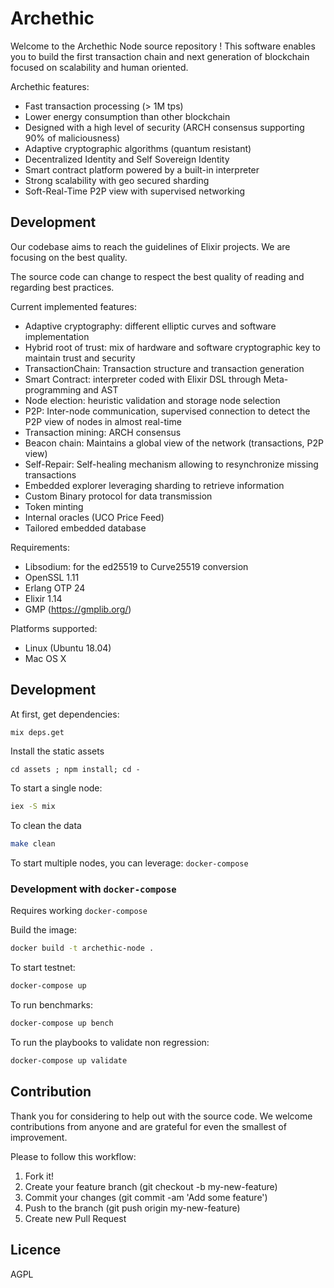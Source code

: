 # Archethic

Welcome to the Archethic Node source repository ! This software enables you to build the first transaction chain and next generation of blockchain focused on scalability and human oriented.

Archethic features:

- Fast transaction processing (> 1M tps)
- Lower energy consumption than other blockchain
- Designed with a high level of security (ARCH consensus supporting 90% of maliciousness)
- Adaptive cryptographic algorithms (quantum resistant)
- Decentralized Identity and Self Sovereign Identity
- Smart contract platform powered by a built-in interpreter
- Strong scalability with geo secured sharding
- Soft-Real-Time P2P view with supervised networking

## Development

Our codebase aims to reach the guidelines of Elixir projects.
We are focusing on the best quality.

The source code can change to respect the best quality of reading and regarding best practices.

Current implemented features:

- Adaptive cryptography: different elliptic curves and software implementation
- Hybrid root of trust: mix of hardware and software cryptographic key to maintain trust and security
- TransactionChain: Transaction structure and transaction generation
- Smart Contract: interpreter coded with Elixir DSL through Meta-programming and AST
- Node election: heuristic validation and storage node selection
- P2P: Inter-node communication, supervised connection to detect the P2P view of nodes in almost real-time
- Transaction mining: ARCH consensus
- Beacon chain: Maintains a global view of the network (transactions, P2P view) 
- Self-Repair: Self-healing mechanism allowing to resynchronize missing transactions
- Embedded explorer leveraging sharding to retrieve information
- Custom Binary protocol for data transmission
- Token minting
- Internal oracles (UCO Price Feed)
- Tailored embedded database

Requirements:

- Libsodium: for the ed25519 to Curve25519 conversion
- OpenSSL 1.11
- Erlang OTP 24
- Elixir 1.14
- GMP (https://gmplib.org/)

Platforms supported:

- Linux (Ubuntu 18.04)
- Mac OS X

## Development

At first, get dependencies:

```bash
mix deps.get
```

Install the static assets

```
cd assets ; npm install; cd -
```

To start a single node:

```bash
iex -S mix
```

To clean the data

```bash
make clean
```

To start multiple nodes, you can leverage: `docker-compose`

### Development with `docker-compose`

Requires working `docker-compose`

Build the image:

```bash
docker build -t archethic-node .
```

To start testnet:

```bash
docker-compose up
```

To run benchmarks:

```bash
docker-compose up bench
```

To run the playbooks to validate non regression:

```bash
docker-compose up validate
```

## Contribution

Thank you for considering to help out with the source code.
We welcome contributions from anyone and are grateful for even the smallest of improvement.

Please to follow this workflow:

1. Fork it!
2. Create your feature branch (git checkout -b my-new-feature)
3. Commit your changes (git commit -am 'Add some feature')
4. Push to the branch (git push origin my-new-feature)
5. Create new Pull Request

## Licence

AGPL
